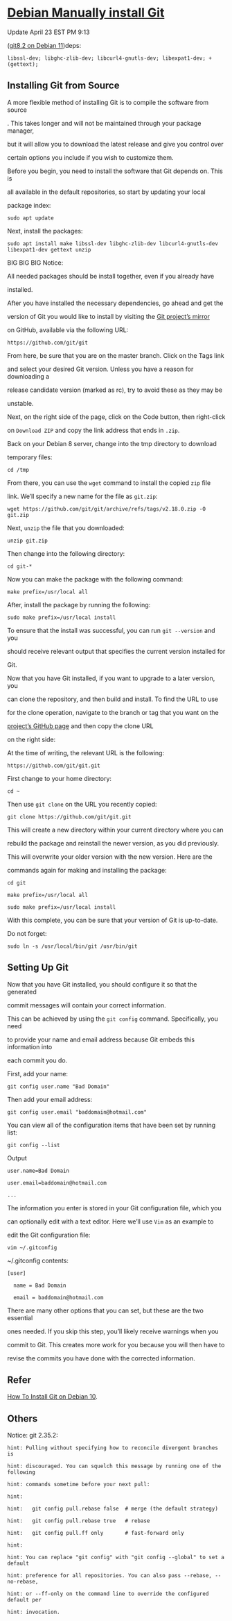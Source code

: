 # [Debian Manually install Git](https://www.digitalocean.com/community/tutorials/how-to-install-git-on-debian-10)

Update April 23 EST PM 9:13

([git8.2 on Debian 11](https://gist.github.com/SofijaErkin/2a2bbfb2917c6a5a4ecc281e48cb63f8))deps:

    libssl-dev; libghc-zlib-dev; libcurl4-gnutls-dev; libexpat1-dev; +(gettext); 

## Installing Git from Source

A more flexible method of installing Git is to compile the software from source

. This takes longer and will not be maintained through your package manager,

but it will allow you to download the latest release and give you control over

certain options you include if you wish to customize them.

Before you begin, you need to install the software that Git depends on. This is

all available in the default repositories, so start by updating your local

package index:

    sudo apt update
Next, install the packages:

    sudo apt install make libssl-dev libghc-zlib-dev libcurl4-gnutls-dev
    libexpat1-dev gettext unzip
BIG BIG BIG Notice:  

All needed packages should be install together, even if you already have

installed.

After you have installed the necessary dependencies, go ahead and get the

version of Git you would like to install by visiting the [Git project’s mirror](https://github.com/git/git)

on GitHub, available via the following URL:

    https://github.com/git/git
From here, be sure that you are on the master branch. Click on the Tags link

and select your desired Git version. Unless you have a reason for downloading a

release candidate version (marked as rc), try to avoid these as they may be

unstable.

Next, on the right side of the page, click on the Code button, then right-click

on `Download ZIP` and copy the link address that ends in `.zip`.

Back on your Debian 8 server, change into the tmp directory to download

temporary files:

    cd /tmp
From there, you can use the `wget` command to install the copied `zip` file

link. We’ll specify a new name for the file as `git.zip`:

    wget https://github.com/git/git/archive/refs/tags/v2.18.0.zip -O git.zip
Next, `unzip` the file that you downloaded:

    unzip git.zip
Then change into the following directory:

    cd git-*
Now you can make the package with the following command:

    make prefix=/usr/local all
After, install the package by running the following:

    sudo make prefix=/usr/local install
To ensure that the install was successful, you can run `git --version` and you

should receive relevant output that specifies the current version installed for

Git.

Now that you have Git installed, if you want to upgrade to a later version, you

can clone the repository, and then build and install. To find the URL to use

for the clone operation, navigate to the branch or tag that you want on the

[project’s GitHub page](https://github.com/git/git) and then copy the clone URL

on the right side:

At the time of writing, the relevant URL is the following:

    https://github.com/git/git.git
First change to your home directory:

    cd ~
Then use `git clone` on the URL you recently copied:

    git clone https://github.com/git/git.git
This will create a new directory within your current directory where you can

rebuild the package and reinstall the newer version, as you did previously.

This will overwrite your older version with the new version. Here are the

commands again for making and installing the package:

    cd git

    make prefix=/usr/local all

    sudo make prefix=/usr/local install
With this complete, you can be sure that your version of Git is up-to-date.

Do not forget:

    sudo ln -s /usr/local/bin/git /usr/bin/git

## Setting Up Git

Now that you have Git installed, you should configure it so that the generated

commit messages will contain your correct information.

This can be achieved by using the `git config` command. Specifically, you need

to provide your name and email address because Git embeds this information into

each commit you do.

First, add your name:

    git config user.name "Bad Domain"
Then add your email address:

    git config user.email "baddomain@hotmail.com"
You can view all of the configuration items that have been set by running list:

    git config --list
Output

    user.name=Bad Domain

    user.email=baddomain@hotmail.com

    ...
The information you enter is stored in your Git configuration file, which you

can optionally edit with a text editor. Here we’ll use `Vim` as an example to

edit the Git configuration file:

    vim ~/.gitconfig
~/.gitconfig contents:

    [user]

      name = Bad Domain

      email = baddomain@hotmail.com
There are many other options that you can set, but these are the two essential

ones needed. If you skip this step, you’ll likely receive warnings when you

commit to Git. This creates more work for you because you will then have to

revise the commits you have done with the corrected information.

## Refer

[How To Install Git on Debian 10](https://www.digitalocean.com/community/tutorials/how-to-install-git-on-debian-10).

## Others

Notice: git 2.35.2:

    hint: Pulling without specifying how to reconcile divergent branches is

    hint: discouraged. You can squelch this message by running one of the following

    hint: commands sometime before your next pull:

    hint:

    hint:   git config pull.rebase false  # merge (the default strategy)

    hint:   git config pull.rebase true   # rebase

    hint:   git config pull.ff only       # fast-forward only

    hint:

    hint: You can replace "git config" with "git config --global" to set a default

    hint: preference for all repositories. You can also pass --rebase, --no-rebase,

    hint: or --ff-only on the command line to override the configured default per

    hint: invocation.
